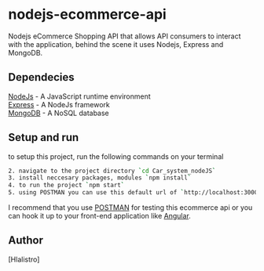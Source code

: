 # nodejs-ecommerce-api
Nodejs eCommerce Shopping API that allows API consumers to interact with the application, behind the scene it uses Nodejs, Express and MongoDB.

## Dependecies
[NodeJs](https://nodejs.org/en/) - A JavaScript runtime environment\
[Express](https://expressjs.com/) - A NodeJs framework\
[MongoDB](https://www.mongodb.com/) - A NoSQL database

## Setup and run
to setup this project, run the following commands on your terminal
```bash
2. navigate to the project directory `cd Car_system_nodeJS`
3. install neccesary packages, modules `npm install`
4. to run the project `npm start`
5. using POSTMAN you can use this default url of `http://localhost:3000`
```
I recommend that you use [POSTMAN](https://www.postman.com/) for testing this ecommerce api or you can hook it up to your front-end application like [Angular](https://angular.io/).

## Author
[Hlalistro]
